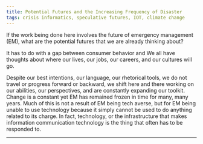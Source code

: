 ```yaml
---
title: Potential Futures and the Increasing Frequency of Disaster
tags: crisis informatics, speculative futures, IOT, climate change
---
```


If the work being done here involves the future of emergency management (EM), what are the potential futures that we are already thinking about? 

It has to do with a gap between consumer behavior and We all have thoughts about where our lives, our jobs, our careers, and our cultures will go. 

Despite our best intentions, our language, our rhetorical tools, we do not travel or progress forward or backward, we shift here and there working on our abilities, our perspectives, and are constantly expanding our toolkit. Change is a constant yet EM has remained frozen in time for many, many years. Much of this is not a result of EM being tech averse, but for EM being unable to use technology because it simply cannot be used to do anything related to its charge. In fact, technology, or the infrastructure that makes information communication technology is the thing that often has to be responded to. 

---


